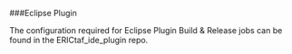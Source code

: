 ###Eclipse Plugin

The configuration required for Eclipse Plugin Build & Release jobs can be found in the ERICtaf_ide_plugin repo.

